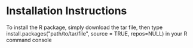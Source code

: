 # Installation Instructions  

To install the R package, simply download the tar file, then type   
install.packages("path/to/tar/file", source = TRUE, repos=NULL) 
in your R command console   